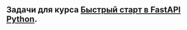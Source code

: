## Задачи для курса [Быстрый старт в FastAPI Python](https://stepik.org/course/179694/ "https://stepik.org/course/179694/").